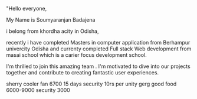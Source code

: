 "Hello everyone,

My Name is Soumyaranjan Badajena

i belong from khordha acity in Odisha,

recently i have completed Masters in computer application from Berhampur univercity Odisha and currenty completed Full stack Web development from masai school which is a carier focus development school.

I'm thrilled to join this amazing team . I'm motivated to dive into our projects together and contribute to creating fantastic user experiences.







sherry 
 cooler fan
 6700 15 days security 10rs per unity
gerg 
good food
 6000-9000  security 3000

